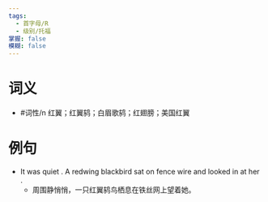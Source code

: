 ```yaml
---
tags:
  - 首字母/R
  - 级别/托福
掌握: false
模糊: false
---
```

# 词义
- #词性/n  红翼；红翼鸫；白眉歌鸫；红翅膀；美国红翼
# 例句
- It was quiet . A redwing blackbird sat on fence wire and looked in at her .
	- 周围静悄悄，一只红翼鸫鸟栖息在铁丝网上望着她。
